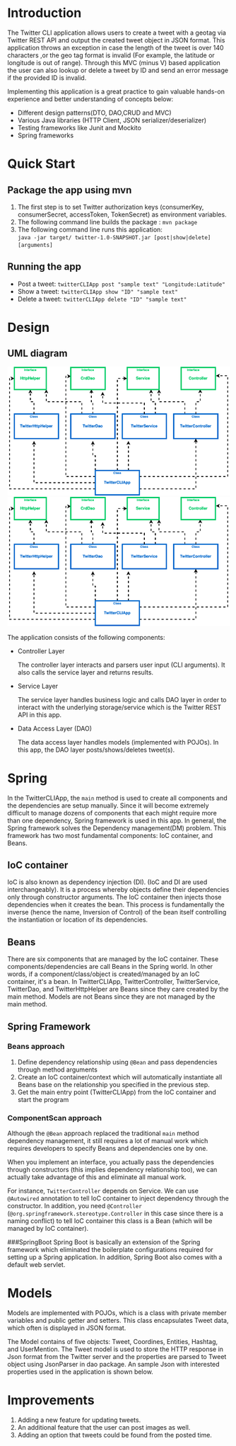 # Introduction

The Twitter CLI application allows users to create a tweet with a geotag via Twitter REST API and output the created tweet object in JSON format. 
This application throws an exception in case the length of the tweet is over 140 characters ,or the geo tag format is invalid (For example, the latitude or longitude is out of range).
Through this MVC (minus V) based application the user can also lookup or delete a tweet by ID and send an error message if the provided ID is invalid.

Implementing this application is a great practice to gain valuable hands-on experience and better understanding of concepts below:
- Different design patterns(DTO, DAO,CRUD and MVC)
- Various Java libraries (HTTP Client, JSON serializer/deserializer) 
- Testing frameworks like Junit and Mockito
- Spring frameworks
# Quick Start

## Package the app using mvn
1. The first step is to set Twitter authorization keys (consumerKey, consumerSecret, accessToken, TokenSecret) as environment variables.
2. The following command line builds the package : ``mvn package`` 
3. The following command line runs this application: <br />
``java -jar target/ twitter-1.0-SNAPSHOT.jar [post|show|delete] [arguments]``

## Running the app
- Post a tweet: ``twitterCLIApp post "sample text" "Longitude:Latitude"``
- Show a tweet: ``twitterCLIApp show "ID" "sample text"``
- Delete a tweet: ``twitterCLIApp delete "ID" "sample text" ``

# Design
## UML diagram

![UML Diagram](./assets/UMLDiagram.png)
![picture](./assets/UMLDiagram.png)


The application consists of the following components:

- Controller Layer

    The controller layer interacts and parsers user input (CLI arguments). It also calls the service layer and returns results.

- Service Layer

    The service layer handles business logic and calls DAO layer in order to interact with the underlying storage/service which is the Twitter REST API in this app.

- Data Access Layer (DAO)

    The data access layer handles models (implemented with POJOs). In this app, the DAO layer posts/shows/deletes tweet(s).

# Spring

In the TwitterCLIApp, the `main` method is used to create all components and the dependencies are setup manually. Since it will become extremely difficult to manage  dozens of components that each might require more than one dependency,
Spring framework is used in this app. 
In general, the Spring framework solves the Dependency management(DM) problem. This framework has two most fundamental components: IoC container, and Beans.
## IoC container
IoC is also known as dependency injection (DI). (IoC and DI are used interchangeably). It is a process whereby objects define their dependencies only through constructor arguments. The IoC container then injects those dependencies when it creates the bean. This process is fundamentally the inverse (hence the name, Inversion of Control) of the bean itself controlling the instantiation or location of its dependencies.
## Beans
There are six components that are managed by the IoC container. These components/dependencies are call Beans in the Spring world. In other words, if a component/class/object is created/managed by an IoC container, it's a bean. In TwitterCLIApp, TwitterController, TwitterService, TwitterDao, and TwitterHttpHelper are Beans since they care created by the main method. Models are not Beans since they are not managed by the main method.
## Spring Framework
### Beans approach
1. Define dependency relationship using `@Bean` and pass dependencies through method arguments
2. Create an IoC container/context which will automatically instantiate all Beans base on the relationship you specified in the previous step.
3. Get the main entry point (TwitterCLIApp) from the IoC container and start the program
### ComponentScan approach
Although the `@Bean` approach replaced the traditional `main` method dependency management, it still requires a lot of manual work which requires developers to specify Beans and dependencies one by one. 

When you implement an interface, you actually pass the dependencies through constructors (this implies dependency relationship too), we can actually take advantage of this and eliminate all manual work.

For instance, `TwitterController` depends on Service. We can use `@Autowired` annotation to tell IoC container to inject dependency through the constructor. In addition, you need `@Controller` (`@org.springframework.stereotype.Controller` in this case since there is a naming conflict) to tell IoC container this class is a Bean (which will be managed by IoC container).

###SpringBoot
Spring Boot is basically an extension of the Spring framework which eliminated the boilerplate configurations required for setting up a Spring application. In addition, Spring Boot also comes with a default web servlet.
# Models
Models are implemented with POJOs, which is a class with private member variables and public getter and setters. This class encapsulates Tweet data, which often is displayed in JSON format.

The Model contains of five objects: Tweet, Coordines, Entities, Hashtag, and UserMention. The Tweet model is used to store the HTTP response in Json format from the Twitter server and the properties are parsed to Tweet object using JsonParser in dao package. An sample Json with interested properties used in the application is shown below.

# Improvements
1. Adding a new feature for updating tweets.
2. An additional feature that the user can post images as well.
3. Adding an option that tweets could be found from the posted time.